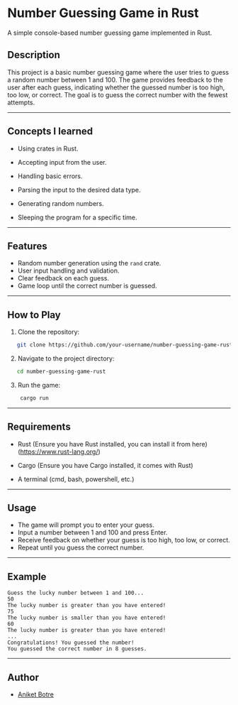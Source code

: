 # Number Guessing Game in Rust

A simple console-based number guessing game implemented in Rust.

## Description

This project is a basic number guessing game where the user tries to guess a random number between 1 and 100. The game provides feedback to the user after each guess, indicating whether the guessed number is too high, too low, or correct. The goal is to guess the correct number with the fewest attempts.

---

## Concepts I learned

- Using crates in Rust.

- Accepting input from the user.

- Handling basic errors.

- Parsing the input to the desired data type.

- Generating random numbers.

- Sleeping the program for a specific time.

---

## Features

- Random number generation using the `rand` crate.
- User input handling and validation.
- Clear feedback on each guess.
- Game loop until the correct number is guessed.

---

## How to Play

1. Clone the repository:

```bash
   git clone https://github.com/your-username/number-guessing-game-rust.git
```

2. Navigate to the project directory:

```bash
   cd number-guessing-game-rust
```

3. Run the game:

```bash
    cargo run
```

---

## Requirements

- Rust (Ensure you have Rust installed, you can install it from here)(https://www.rust-lang.org/)

- Cargo (Ensure you have Cargo installed, it comes with Rust)

- A terminal (cmd, bash, powershell, etc.)

---

## Usage

- The game will prompt you to enter your guess.
- Input a number between 1 and 100 and press Enter.
- Receive feedback on whether your guess is too high, too low, or correct.
- Repeat until you guess the correct number.

---

## Example

```
Guess the lucky number between 1 and 100...
50
The lucky number is greater than you have entered!
75
The lucky number is smaller than you have entered!
60
The lucky number is greater than you have entered!
...
Congratulations! You guessed the number!
You guessed the correct number in 8 guesses.
```

---

## Author

- [Aniket Botre](https://github.com/Aniket200-ind)
